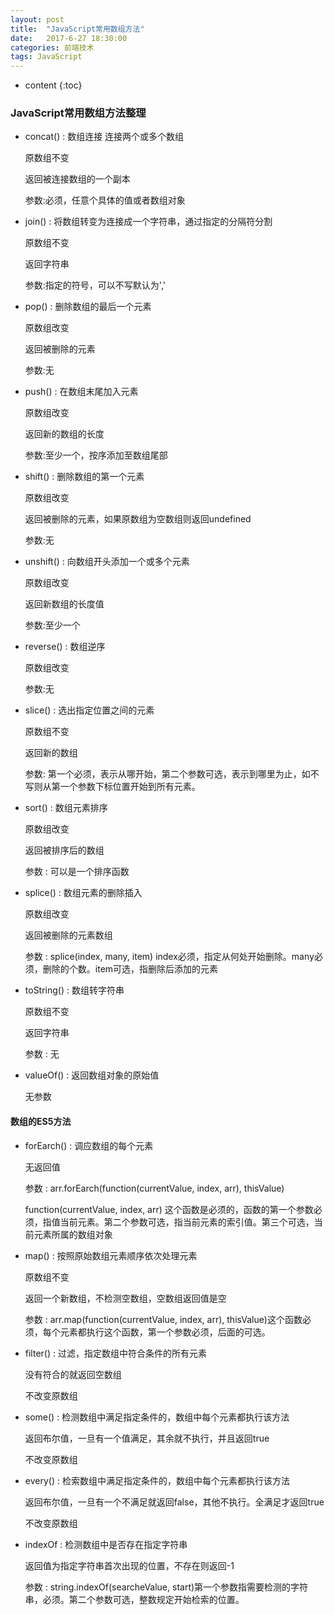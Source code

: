```yaml
---
layout: post
title:  "JavaScript常用数组方法"
date:   2017-6-27 18:30:00
categories: 前端技术
tags: JavaScript
---
```


* content
{:toc}

### JavaScript常用数组方法整理



* concat() : 数组连接 连接两个或多个数组

  原数组不变

  返回被连接数组的一个副本

  参数:必须，任意个具体的值或者数组对象

* join() : 将数组转变为连接成一个字符串，通过指定的分隔符分割

  原数组不变

  返回字符串

  参数:指定的符号，可以不写默认为','

* pop() : 删除数组的最后一个元素

  原数组改变

  返回被删除的元素

  参数:无

* push() : 在数组末尾加入元素

  原数组改变

  返回新的数组的长度

  参数:至少一个，按序添加至数组尾部

* shift() : 删除数组的第一个元素

  原数组改变

  返回被删除的元素，如果原数组为空数组则返回undefined

  参数:无

* unshift() : 向数组开头添加一个或多个元素

  原数组改变

  返回新数组的长度值

  参数:至少一个

* reverse() : 数组逆序

  原数组改变

  参数:无

* slice() : 选出指定位置之间的元素

  原数组不变

  返回新的数组

  参数: 第一个必须，表示从哪开始，第二个参数可选，表示到哪里为止，如不写则从第一个参数下标位置开始到所有元素。

* sort() : 数组元素排序

  原数组改变

  返回被排序后的数组

  参数 : 可以是一个排序函数

* splice() : 数组元素的删除插入

  原数组改变

  返回被删除的元素数组

  参数 : splice(index, many, item) index必须，指定从何处开始删除。many必须，删除的个数。item可选，指删除后添加的元素

* toString() : 数组转字符串

  原数组不变

  返回字符串

  参数 : 无

* valueOf() : 返回数组对象的原始值

  无参数

#### 数组的ES5方法



* forEarch() : 调应数组的每个元素

  无返回值

  参数 : arr.forEarch(function(currentValue, index, arr), thisValue)

  function(currentValue, index, arr) 这个函数是必须的，函数的第一个参数必须，指值当前元素。第二个参数可选，指当前元素的索引值。第三个可选，当前元素所属的数组对象

* map() : 按照原始数组元素顺序依次处理元素

  原数组不变

  返回一个新数组，不检测空数组，空数组返回值是空

  参数 : arr.map(function(currentValue, index, arr), thisValue)这个函数必须，每个元素都执行这个函数，第一个参数必须，后面的可选。

* filter() : 过滤，指定数组中符合条件的所有元素

  没有符合的就返回空数组

  不改变原数组

* some() : 检测数组中满足指定条件的，数组中每个元素都执行该方法

  返回布尔值，一旦有一个值满足，其余就不执行，并且返回true

  不改变原数组

* every() : 检索数组中满足指定条件的，数组中每个元素都执行该方法

  返回布尔值，一旦有一个不满足就返回false，其他不执行。全满足才返回true

  不改变原数组

* indexOf : 检测数组中是否存在指定字符串

  返回值为指定字符串首次出现的位置，不存在则返回-1

  参数 : string.indexOf(searcheValue, start)第一个参数指需要检测的字符串，必须。第二个参数可选，整数规定开始检索的位置。



